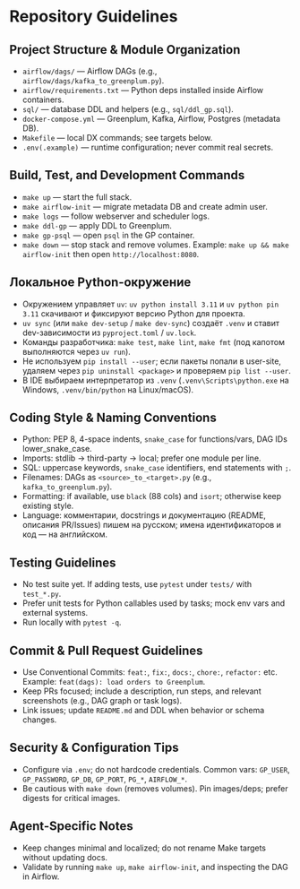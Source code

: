 # Repository Guidelines

## Project Structure & Module Organization
- `airflow/dags/` — Airflow DAGs (e.g., `airflow/dags/kafka_to_greenplum.py`).
- `airflow/requirements.txt` — Python deps installed inside Airflow containers.
- `sql/` — database DDL and helpers (e.g., `sql/ddl_gp.sql`).
- `docker-compose.yml` — Greenplum, Kafka, Airflow, Postgres (metadata DB).
- `Makefile` — local DX commands; see targets below.
- `.env(.example)` — runtime configuration; never commit real secrets.

## Build, Test, and Development Commands
- `make up` — start the full stack.
- `make airflow-init` — migrate metadata DB and create admin user.
- `make logs` — follow webserver and scheduler logs.
- `make ddl-gp` — apply DDL to Greenplum.
- `make gp-psql` — open `psql` in the GP container.
- `make down` — stop stack and remove volumes.
Example: `make up && make airflow-init` then open `http://localhost:8080`.

## Локальное Python-окружение
- Окружением управляет `uv`: `uv python install 3.11` и `uv python pin 3.11` скачивают и фиксируют версию Python для проекта.
- `uv sync` (или `make dev-setup` / `make dev-sync`) создаёт `.venv` и ставит dev-зависимости из `pyproject.toml` / `uv.lock`.
- Команды разработчика: `make test`, `make lint`, `make fmt` (под капотом выполняются через `uv run`).
- Не используем `pip install --user`; если пакеты попали в user-site, удаляем через `pip uninstall <package>` и проверяем `pip list --user`.
- В IDE выбираем интерпретатор из `.venv` (`.venv\Scripts\python.exe` на Windows, `.venv/bin/python` на Linux/macOS).

## Coding Style & Naming Conventions
- Python: PEP 8, 4-space indents, `snake_case` for functions/vars, DAG IDs lower_snake_case.
- Imports: stdlib → third-party → local; prefer one module per line.
- SQL: uppercase keywords, `snake_case` identifiers, end statements with `;`.
- Filenames: DAGs as `<source>_to_<target>.py` (e.g., `kafka_to_greenplum.py`).
- Formatting: if available, use `black` (88 cols) and `isort`; otherwise keep existing style.
- Language: комментарии, docstrings и документацию (README, описания PR/Issues) пишем на русском; имена идентификаторов и код — на английском.

## Testing Guidelines
- No test suite yet. If adding tests, use `pytest` under `tests/` with `test_*.py`.
- Prefer unit tests for Python callables used by tasks; mock env vars and external systems.
- Run locally with `pytest -q`.

## Commit & Pull Request Guidelines
- Use Conventional Commits: `feat:`, `fix:`, `docs:`, `chore:`, `refactor:` etc. Example: `feat(dags): load orders to Greenplum`.
- Keep PRs focused; include a description, run steps, and relevant screenshots (e.g., DAG graph or task logs).
- Link issues; update `README.md` and DDL when behavior or schema changes.

## Security & Configuration Tips
- Configure via `.env`; do not hardcode credentials. Common vars: `GP_USER`, `GP_PASSWORD`, `GP_DB`, `GP_PORT`, `PG_*`, `AIRFLOW_*`.
- Be cautious with `make down` (removes volumes). Pin images/deps; prefer digests for critical images.

## Agent-Specific Notes
- Keep changes minimal and localized; do not rename Make targets without updating docs.
- Validate by running `make up`, `make airflow-init`, and inspecting the DAG in Airflow.
